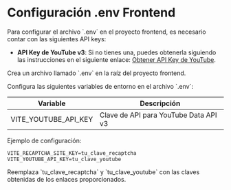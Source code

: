 # Configuración .env Frontend

<procedure title="Configurar el archivo .env para el Frontend" id="configurar-env-frontend">
<step>
    <p>Para configurar el archivo `.env` en el proyecto frontend, es necesario contar con las siguientes API keys:</p>
    <ul>
        <li><strong>API Key de YouTube v3</strong>: Si no tienes una, puedes obtenerla siguiendo las instrucciones en el siguiente enlace: <a href="https://www.ionos.com/es-us/digitalguide/paginas-web/desarrollo-web/api-key-de-youtube/">Obtener API Key de YouTube</a>.</li>
    </ul>
</step>
<step>
    <p>Crea un archivo llamado `.env` en la raíz del proyecto frontend.</p>
</step>
<step>
    <p>Configura las siguientes variables de entorno en el archivo `.env`:</p>
    <table>
        <thead>
            <tr>
                <th>Variable</th>
                <th>Descripción</th>
            </tr>
        </thead>
        <tbody>
            <tr>
                <td>VITE_YOUTUBE_API_KEY</td>
                <td>Clave de API para YouTube Data API v3</td>
            </tr>
        </tbody>
    </table>
</step>
<step>
    <p>Ejemplo de configuración:</p>
    <pre><code class="language-plaintext">VITE_RECAPTCHA_SITE_KEY=tu_clave_recaptcha
VITE_YOUTUBE_API_KEY=tu_clave_youtube</code></pre>
    <p>Reemplaza `tu_clave_recaptcha` y `tu_clave_youtube` con las claves obtenidas de los enlaces proporcionados.</p>
</step>
</procedure>